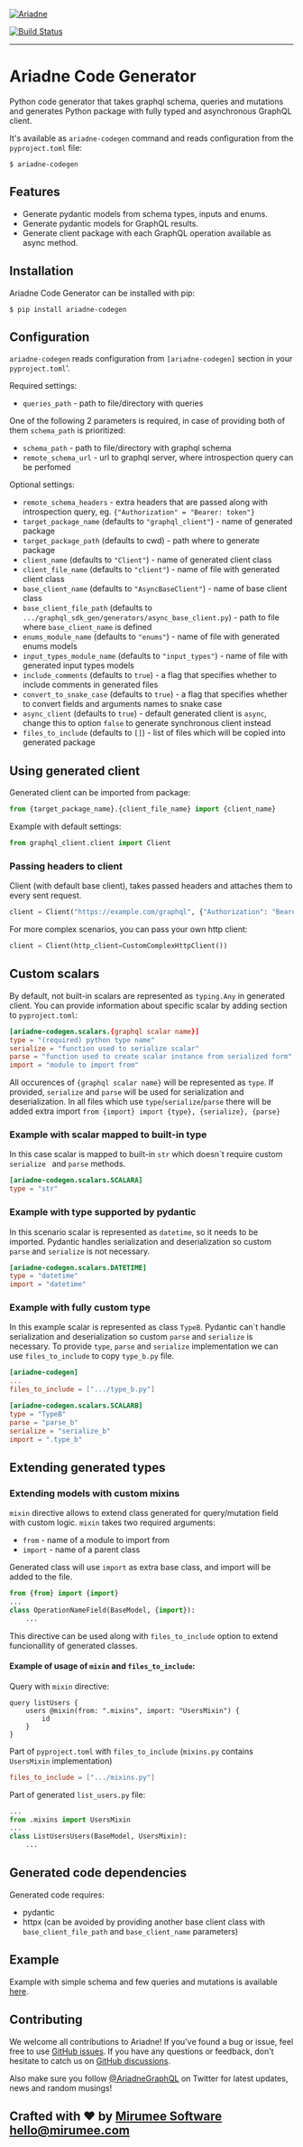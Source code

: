 [![Ariadne](https://ariadnegraphql.org/img/logo-horizontal-sm.png)](https://ariadnegraphql.org)

[![Build Status](https://github.com/mirumee/ariadne-codegen/actions/workflows/tests.yml/badge.svg?branch=main)](https://github.com/mirumee/ariadne-codegen/actions)

- - - - -

# Ariadne Code Generator

Python code generator that takes graphql schema, queries and mutations and generates Python package with fully typed and asynchronous GraphQL client.

It's available as `ariadne-codegen` command and reads configuration from the `pyproject.toml` file:

```
$ ariadne-codegen
```


## Features

- Generate pydantic models from schema types, inputs and enums.
- Generate pydantic models for GraphQL results.
- Generate client package with each GraphQL operation available as async method.


## Installation

Ariadne Code Generator can be installed with pip:

```
$ pip install ariadne-codegen
```


## Configuration

`ariadne-codegen` reads configuration from `[ariadne-codegen]` section in your `pyproject.toml`'.

Required settings:

- `queries_path` - path to file/directory with queries

One of the following 2 parameters is required, in case of providing both of them `schema_path` is prioritized:

- `schema_path` - path to file/directory with graphql schema
- `remote_schema_url` - url to graphql server, where introspection query can be perfomed

Optional settings:

- `remote_schema_headers` - extra headers that are passed along with introspection query, eg. `{"Authorization" = "Bearer: token"}`
- `target_package_name` (defaults to `"graphql_client"`) - name of generated package
- `target_package_path` (defaults to cwd) - path where to generate package
- `client_name` (defaults to `"Client"`) - name of generated client class
- `client_file_name` (defaults to `"client"`) - name of file with generated client class
- `base_client_name` (defaults to `"AsyncBaseClient"`) - name of base client class
- `base_client_file_path` (defaults to `.../graphql_sdk_gen/generators/async_base_client.py`) - path to file where `base_client_name` is defined
- `enums_module_name` (defaults to `"enums"`) - name of file with generated enums models
- `input_types_module_name` (defaults to `"input_types"`) - name of file with generated input types models
- `include_comments` (defaults to `true`) - a flag that specifies whether to include comments in generated files
- `convert_to_snake_case` (defaults to `true`) - a flag that specifies whether to convert fields and arguments names to snake case
- `async_client` (defaults to `true`) - default generated client is `async`, change this to option `false` to generate synchronous client instead
- `files_to_include` (defaults to `[]`) - list of files which will be copied into generated package


## Using generated client

Generated client can be imported from package:
```py
from {target_package_name}.{client_file_name} import {client_name}
```

Example with default settings:
```py
from graphql_client.client import Client
```

### Passing headers to client

Client (with default base client), takes passed headers and attaches them to every sent request.
```py
client = Client("https://example.com/graphql", {"Authorization": "Bearer token"})
```

For more complex scenarios, you can pass your own http client:
```py
client = Client(http_client=CustomComplexHttpClient())
```

## Custom scalars

By default, not built-in scalars are represented as `typing.Any` in generated client.
You can provide information about specific scalar by adding section to `pyproject.toml`:

```toml
[ariadne-codegen.scalars.{graphql scalar name}]
type = "(required) python type name"
serialize = "function used to serialize scalar"
parse = "function used to create scalar instance from serialized form"
import = "module to import from"
```

All occurences of `{graphql scalar name}` will be represented as `type`. If provided, `serialize` and `parse` will be used for serialization and deserialization. In all files which use `type`/`serialize`/`parse` there will be added extra import `from {import} import {type}, {serialize}, {parse}`


### Example with scalar mapped to built-in type

In this case scalar is mapped to built-in `str` which doesn\`t require custom `serialize ` and `parse` methods. 

```toml
[ariadne-codegen.scalars.SCALARA]
type = "str"
```


### Example with type supported by pydantic

In this scenario scalar is represented as `datetime`, so it needs to be imported. Pydantic handles serialization and deserialization so custom `parse` and `serialize` is not necessary.
```toml
[ariadne-codegen.scalars.DATETIME]
type = "datetime"
import = "datetime"
```


### Example with fully custom type

In this example scalar is represented as class `TypeB`. Pydantic can\`t handle  serialization and deserialization so custom `parse` and `serialize` is necessary. To provide `type`, `parse` and `serialize` implementation we can use `files_to_include` to copy `type_b.py` file.
```toml
[ariadne-codegen]
...
files_to_include = [".../type_b.py"]

[ariadne-codegen.scalars.SCALARB]
type = "TypeB"
parse = "parse_b"
serialize = "serialize_b"
import = ".type_b"
```


## Extending generated types

### Extending models with custom mixins

`mixin` directive allows to extend class generated for query/mutation field with custom logic.
`mixin` takes two required arguments:
- `from` - name of a module to import from
- `import` - name of a parent class

Generated class will use `import` as extra base class, and import will be added to the file.
```py
from {from} import {import}
...
class OperationNameField(BaseModel, {import}):
    ...
```

This directive can be used along with `files_to_include` option to extend funcionallity of generated classes.


#### Example of usage of `mixin` and `files_to_include`:

Query with `mixin` directive: 
```gql
query listUsers {
    users @mixin(from: ".mixins", import: "UsersMixin") {
        id
    }
}
```

Part of `pyproject.toml` with `files_to_include` (`mixins.py` contains `UsersMixin` implementation)
```toml
files_to_include = [".../mixins.py"]
```

Part of generated `list_users.py` file:
```py
...
from .mixins import UsersMixin
...
class ListUsersUsers(BaseModel, UsersMixin):
    ...
```


## Generated code dependencies

Generated code requires:

- pydantic
- httpx (can be avoided by providing another base client class with `base_client_file_path` and `base_client_name` parameters)


## Example

Example with simple schema and few queries and mutations is available [here](https://github.com/mirumee/ariadne-codegen/blob/main/EXAMPLE.md).


## Contributing

We welcome all contributions to Ariadne! If you've found a bug or issue, feel free to use [GitHub issues](https://github.com/mirumee/ariadne-codegen/issues). If you have any questions or feedback, don't hesitate to catch us on [GitHub discussions](https://github.com/mirumee/ariadne/discussions/).

Also make sure you follow [@AriadneGraphQL](https://twitter.com/AriadneGraphQL) on Twitter for latest updates, news and random musings!


## **Crafted with ❤️ by [Mirumee Software](http://mirumee.com)** hello@mirumee.com
